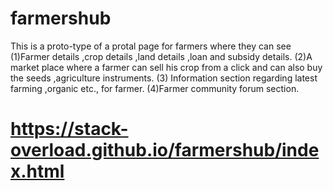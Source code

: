 # farmershub
This is a proto-type of a protal page for farmers where they can see
(1)Farmer details ,crop details ,land details ,loan and subsidy details.
(2)A market place where a farmer can sell his crop from a click and can also buy
the seeds ,agriculture instruments.
(3) Information section regarding latest farming ,organic etc., for farmer.
(4)Farmer community forum section.
# https://stack-overload.github.io/farmershub/index.html
